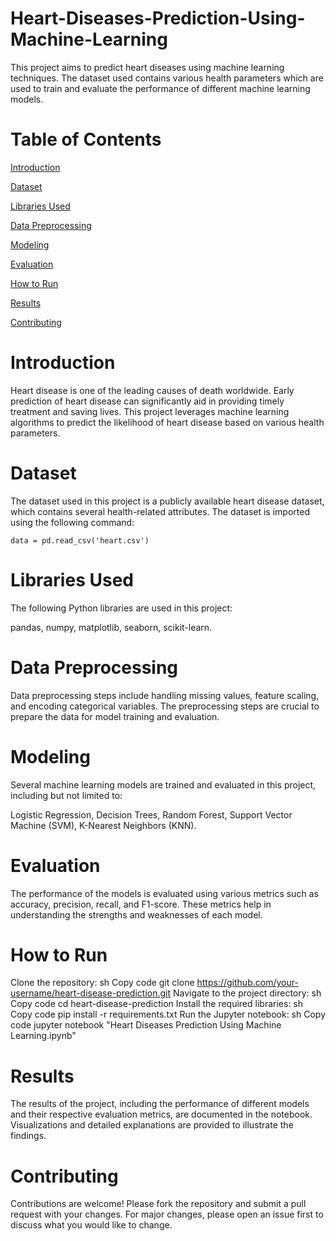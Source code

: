 # Heart-Diseases-Prediction-Using-Machine-Learning
This project aims to predict heart diseases using machine learning techniques. The dataset used contains various health parameters which are used to train and evaluate the performance of different machine learning models.

# Table of Contents
[Introduction](#introduction)

[Dataset](#Dataset)

[Libraries Used](#Libraries-Used)

[Data Preprocessing](#Data-Preprocessing)

[Modeling](#Modeling)

[Evaluation](#Evaluation)

[How to Run](#How-to-Run)

[Results](#Results)

[Contributing](#Contributing)

# Introduction
Heart disease is one of the leading causes of death worldwide. Early prediction of heart disease can significantly aid in providing timely treatment and saving lives. This project leverages machine learning algorithms to predict the likelihood of heart disease based on various health parameters.

# Dataset
The dataset used in this project is a publicly available heart disease dataset, which contains several health-related attributes. The dataset is imported using the following command:
```
data = pd.read_csv('heart.csv')
```
# Libraries Used
The following Python libraries are used in this project:

pandas, numpy, matplotlib, seaborn, scikit-learn.
# Data Preprocessing
Data preprocessing steps include handling missing values, feature scaling, and encoding categorical variables. The preprocessing steps are crucial to prepare the data for model training and evaluation.

# Modeling
Several machine learning models are trained and evaluated in this project, including but not limited to:

Logistic Regression, Decision Trees, Random Forest, Support Vector Machine (SVM), K-Nearest Neighbors (KNN).
# Evaluation
The performance of the models is evaluated using various metrics such as accuracy, precision, recall, and F1-score. These metrics help in understanding the strengths and weaknesses of each model.

# How to Run
Clone the repository:
sh
Copy code
git clone https://github.com/your-username/heart-disease-prediction.git
Navigate to the project directory:
sh
Copy code
cd heart-disease-prediction
Install the required libraries:
sh
Copy code
pip install -r requirements.txt
Run the Jupyter notebook:
sh
Copy code
jupyter notebook "Heart Diseases Prediction Using Machine Learning.ipynb"
# Results
The results of the project, including the performance of different models and their respective evaluation metrics, are documented in the notebook. Visualizations and detailed explanations are provided to illustrate the findings.

# Contributing
Contributions are welcome! Please fork the repository and submit a pull request with your changes. For major changes, please open an issue first to discuss what you would like to change.
